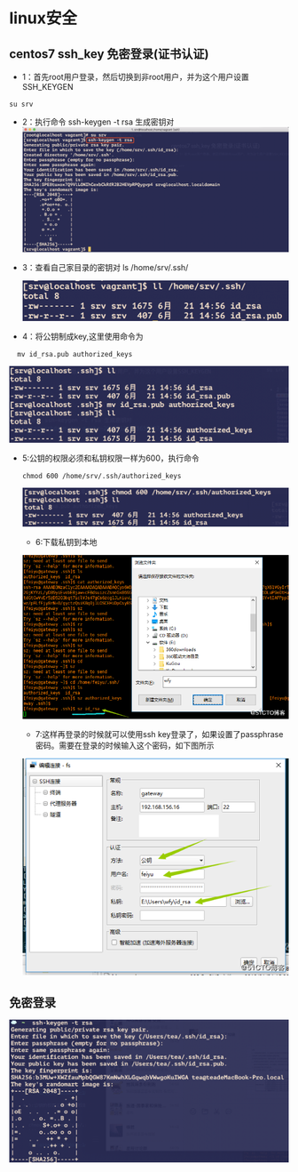 # linux安全

## centos7 ssh_key 免密登录(证书认证)
* 1：首先root用户登录，然后切换到非root用户，并为这个用户设置SSH_KEYGEN

```
su srv
```

* 2：执行命令 ssh-keygen -t rsa 生成密钥对
![](assets/markdown-img-paste-20190621145658607.png)


* 3：查看自己家目录的密钥对 ls /home/srv/.ssh/

  ![](assets/markdown-img-paste-20190621151237282.png)

* 4：将公钥制成key,这里使用命令为
```
  mv id_rsa.pub authorized_keys
```

  ![](assets/markdown-img-paste-20190621152002468.png)

* 5:公钥的权限必须和私钥权限一样为600，执行命令

  ```
  chmod 600 /home/srv/.ssh/authorized_keys
  ```

  ![](assets/markdown-img-paste-20190621153208643.png)


  * 6:下载私钥到本地

  ![](assets/markdown-img-paste-20190621160652655.png)

  * 7:这样再登录的时候就可以使用ssh key登录了，如果设置了passphrase密码。需要在登录的时候输入这个密码，如下图所示

  ![](assets/markdown-img-paste-20190621160716179.png)


## 免密登录

![](assets/markdown-img-paste-20190621162759349.png)
